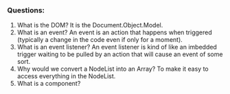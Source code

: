 ### Questions:
1. What is the DOM? It is the Document.Object.Model.
2. What is an event? An event is an action that happens when triggered (typically a change in the code even if only for a moment).
3. What is an event listener? An event listener is kind of like an imbedded trigger waiting to be pulled by an action that will cause an event of some sort.
4. Why would we convert a NodeList into an Array? To make it easy to access everything in the NodeList.
5. What is a component? 
